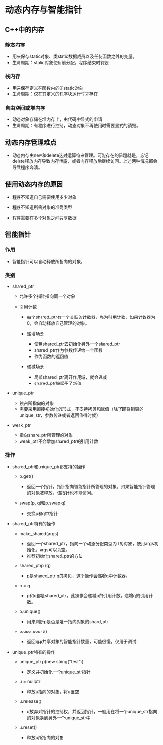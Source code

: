 # 动态内存与智能指针

## C++中的内存

### 静态内存

- 用来保存static对象、类static数据成员以及任何函数之外的变量。
- 生命周期：static对象使用前分配，程序结束时销毁

### 栈内存

- 用来保存定义在函数内的非static对象
- 生命周期：仅在其定义的程序块运行时才存在

### 自由空间或堆内存

- 动态对象存储在堆内存上，由代码中显式的申请
- 生命周期：有程序进行控制，动态对象不再使用时需要显式的销毁。

## 动态内存管理难点

- 动态内存由new和delete这对运算符来管理。可能存在的问题就是，忘记delete释放内存导致内存泄露，或者内存释放后继续访问。上述两种情况都会导致程序奔溃。

## 使用动态内存的原因

- 程序不知道自己需要使用多少对象

- 程序不知道所需对象的准确类型

- 程序需要在多个对象之间共享数据

## 智能指针

### 作用

- 智能指针可以自动释放所指向的对象。

### 类别

- shared_ptr

	- 允许多个指针指向同一个对象
	- 引用计数

		- 每个shared_ptr有一个关联的计数器，称为引用计数，如果计数器为0，会自动释放自己管理的对象。
		- 递增场景

			- 使用shared_ptr去初始化另外一个shared_ptr
			- shared_ptr作为参数传递给一个函数
			- 作为函数的返回值

		- 递减场景

			- 局部shared_ptr离开作用域，就会递减
			- shared_ptr被赋予了新值

- unique_ptr

	- 独占所指向的对象
	- 需要采用直接初始化的形式，不支持拷贝和赋值（除了即将销毁的unique_str，参数传递或者返回值得时候）

- weak_ptr

	- 指向share_ptr所管理的对象
	- weak_ptr不会增加shared_ptr的引用计数

### 操作

- shared_ptr和unique_ptr都支持的操作

	- p.get()

		- 返回一个指针，指针指向智能指针所管理的对象，如果智能指针管理的对象被释放，该指针也不能访问。

	- swap(p, q)和p.swap(q)

		- 交换p和q中指针

- shared_ptr特有的操作

	- make_shared<T>(args)

		- 返回一个shared_ptr，指向一个动态分配类型为T的对象，使用args初始化，args可以为空。
		- 推荐初始化shared_ptr的方法

	- shared_ptr<T>p (q)

		- p是shared_ptr q的拷贝，这个操作会递增q中计数器。

	- p = q

		- p和q都是shared_ptr，此操作会递减p的引用计数，递增q的引用计数。

	- p.unique()

		- 用来判断p是否是唯一指向对象的shard_ptr

	- p.use_count()

		- 返回与p共享对象的智能指针数量，可能很慢，仅用于调试

- unique_ptr特有的操作

	- unique_ptr<string> p(new string("test"))

		- 定义并初始化一个unique_str指针

	- u = nullptr

		- 释放u指向的对象，将u置空

	- u.release()

		- u放弃对指针的控制权，并返回指针，一般用在将一个unique_str指向的对象换到另外一个unique_str中

	- u.reset()

		- 释放u所指向的对象
